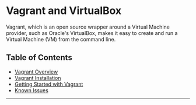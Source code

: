 # Vagrant and VirtualBox

Vagrant, which is an open source wrapper around a Virtual Machine provider, such as Oracle's 
VirtualBox, makes it easy to create and run a Virtual Machine (VM) from the command line.


## Table of Contents

- [Vagrant Overview][1]
- [Vagrant Installation][2]
- [Getting Started with Vagrant][3]
- [Known Issues][4]

---

[1]: /Guides/Vagrant%20Overview
[2]: /Guides/Vagrant%20Installation
[3]: /Guides/Getting%20Started%20with%20Vagrant
[4]: /Guides/Known%20Issues